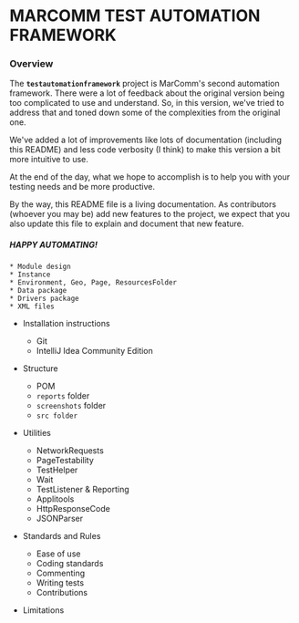 # MARCOMM TEST AUTOMATION FRAMEWORK

### Overview
The **`testautomationframework`** project is MarComm's second automation framework. There were a lot of feedback about the original version being too complicated to use and understand.
So, in this version, we've tried to address that and toned down some of the complexities from the original one. 

We've added a lot of improvements like lots of documentation (including this README) and 
less code verbosity (I think) to make this version a bit more intuitive to use.

At the end of the day, what we hope to accomplish is to help you with your testing needs and be more productive. 

By the way, this README file is a living documentation. As contributors (whoever you may be) add new features to the project, we expect that you also update this file to explain and document
that new feature.

##### HAPPY AUTOMATING! 


    * Module design
    * Instance
    * Environment, Geo, Page, ResourcesFolder
    * Data package
    * Drivers package
    * XML files

* Installation instructions
    * Git
    * IntelliJ Idea Community Edition

* Structure
    * POM
    * `reports` folder
    * `screenshots` folder
    * `src folder`
    
* Utilities
    * NetworkRequests
    * PageTestability
    * TestHelper
    * Wait
    * TestListener & Reporting
    * Applitools
    * HttpResponseCode
    * JSONParser
   
* Standards and Rules
    * Ease of use
    * Coding standards
    * Commenting
    * Writing tests
    * Contributions
    
* Limitations